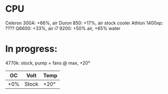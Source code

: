 # CPU
Celeron 300A: +66%, air
Duron 850: +17%, air stock cooler
Athlon 1400xp: ????
Q6600: +33%, air
i7 9200: +50% air, +65% water

# In progress:
4770k: stock, pump + fans @ max, +20°

| OC    | Volt    | Temp  |
|-------|---------|-------|
| +0%   | Stock   | +20°  |
